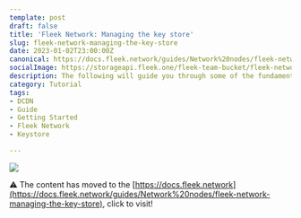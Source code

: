 ```yaml
---
template: post
draft: false
title: 'Fleek Network: Managing the key store'
slug: fleek-network-managing-the-key-store
date: 2023-01-02T23:00:00Z
canonical: https://docs.fleek.network/guides/Network%20nodes/fleek-network-managing-the-key-store
socialImage: https://storageapi.fleek.one/fleek-team-bucket/fleek-network-managing-the-keystore.png?202301021625
description: The following will guide you through some of the fundamentals to help understand how to manage the key store at the very basics, and help you persist the key store identity, in any supported system you’re migrating to.
category: Tutorial
tags:
- DCDN
- Guide
- Getting Started
- Fleek Network
- Keystore

---
```


![](https://storageapi.fleek.one/fleek-team-bucket/fleek-network-managing-the-keystore.png?202301021625)

⚠️ The content has moved to the [https://docs.fleek.network](https://docs.fleek.network/guides/Network%20nodes/fleek-network-managing-the-key-store), click to visit!